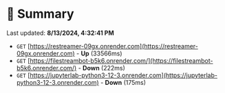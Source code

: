 # 📖 Summary
Last updated: **8/13/2024, 4:32:41 PM**

- `GET` [https://restreamer-09gx.onrender.com](https://restreamer-09gx.onrender.com) - **Up** (33566ms)
- `GET` [https://filestreambot-b5k6.onrender.com/](https://filestreambot-b5k6.onrender.com/) - **Down** (222ms)
- `GET` [https://jupyterlab-python3-12-3.onrender.com](https://jupyterlab-python3-12-3.onrender.com) - **Down** (175ms)
